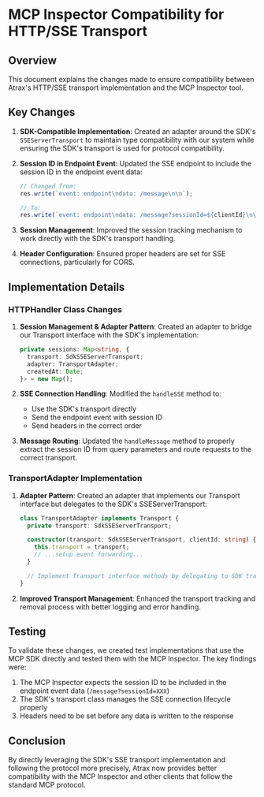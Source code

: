 # MCP Inspector Compatibility for HTTP/SSE Transport

## Overview

This document explains the changes made to ensure compatibility between Atrax's HTTP/SSE transport implementation and the MCP Inspector tool.

## Key Changes

1. **SDK-Compatible Implementation**: Created an adapter around the SDK's `SSEServerTransport` to maintain type compatibility with our system while ensuring the SDK's transport is used for protocol compatibility.

2. **Session ID in Endpoint Event**: Updated the SSE endpoint to include the session ID in the endpoint event data:
   ```javascript
   // Changed from:
   res.write(`event: endpoint\ndata: /message\n\n`);

   // To:
   res.write(`event: endpoint\ndata: /message?sessionId=${clientId}\n\n`);
   ```

3. **Session Management**: Improved the session tracking mechanism to work directly with the SDK's transport handling.

4. **Header Configuration**: Ensured proper headers are set for SSE connections, particularly for CORS.

## Implementation Details

### HTTPHandler Class Changes

1. **Session Management & Adapter Pattern**: Created an adapter to bridge our Transport interface with the SDK's implementation:
   ```typescript
   private sessions: Map<string, {
     transport: SdkSSEServerTransport;
     adapter: TransportAdapter;
     createdAt: Date;
   }> = new Map();
   ```

2. **SSE Connection Handling**: Modified the `handleSSE` method to:
   - Use the SDK's transport directly
   - Send the endpoint event with session ID
   - Send headers in the correct order

3. **Message Routing**: Updated the `handleMessage` method to properly extract the session ID from query parameters and route requests to the correct transport.

### TransportAdapter Implementation

1. **Adapter Pattern**: Created an adapter that implements our Transport interface but delegates to the SDK's SSEServerTransport:
   ```typescript
   class TransportAdapter implements Transport {
     private transport: SdkSSEServerTransport;

     constructor(transport: SdkSSEServerTransport, clientId: string) {
       this.transport = transport;
       // ...setup event forwarding...
     }

     // Implement Transport interface methods by delegating to SDK transport
   }
   ```

2. **Improved Transport Management**: Enhanced the transport tracking and removal process with better logging and error handling.

## Testing

To validate these changes, we created test implementations that use the MCP SDK directly and tested them with the MCP Inspector. The key findings were:

1. The MCP Inspector expects the session ID to be included in the endpoint event data (`/message?sessionId=XXX`)
2. The SDK's transport class manages the SSE connection lifecycle properly
3. Headers need to be set before any data is written to the response

## Conclusion

By directly leveraging the SDK's SSE transport implementation and following the protocol more precisely, Atrax now provides better compatibility with the MCP Inspector and other clients that follow the standard MCP protocol.
